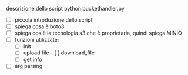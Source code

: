 descrizione dello script python buckethandler.py

- [ ] piccola introduzione dello script 
- [ ] spiega cosa è boto3
- [ ] spiega cos'è la tecnologia s3 che è proprietaria, quindi spiega MINIO
- [ ] funzioni utilizzate: 
	- [ ] init
	- [ ] upload file
	- [ ] download_file
	- [ ] get info

- [ ] arg parsing
